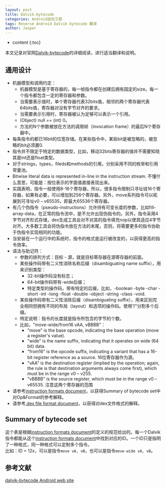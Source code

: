 ```yaml
---
layout: post
title: Dalvik-bytecode
categories: Android逆向工程
tags: Reverse Android Dalvik bytecode 翻译
author: Jasper
---
```


* content
{:toc}

本文记录对官网[Dalvik-bytecode](http://source.android.com/devices/tech/dalvik/dalvik-bytecode.html)的详细阅读，进行适当翻译和说明。



## 通用设计

- 机器模型和调用约定：
  - 机器模型是基于寄存器的，每一帧指令都在创建后拥有固定的size。每一个指令都包含一定的寄存器和参数。
  - 当需要表示值时，单个寄存器代表32bits值，相邻的两个寄存器代表64bits值，寄存器对没有字节对齐的要求。
  - 当需要表示引用时，寄存器被认为足够可以表示一个引用。
  - (Object) null == (int) 0。
  - 方法的N个参数被放在方法的调用帧（invocation frame）的最后N个寄存器中。
- 每条指令的都已16bit的位宽存储。在某些指令中，某些bit是被忽略的，被忽略的bit必须置0.
- 指令并不限定于特定的数据类型，比如，移动32bits寄存器的值并不需要知晓其是int还是float类型。
- 对于strings，types，fileds和methods的引用，分别采用不同的枚举和引用常量池。
- Bitwise literal data is represented in-line in the instruction stream.
不懂什么意思，可能是：按位表示的字面值直接表现出来。
- 实践表明，指令一般使用8-16个寄存器，所以，很多指令限制只寻址钱16个寄存器，如果有必要，可以增加到256个寄存器。另外，move系列指令可以拓展到可寻址v0 – v65535，即最大65536个寄存器。
- 有几个伪指令（pseudo-instructions）允许持有可变长度的参数，比如fill-array-data，在正常的指令流中，是不允许出现伪指令的。另外，指令采用4字节对齐形式存储，dex生成工具会对不对其的指令填充nop以使其适应4字节对齐。大多数工具会将伪指令放在方法的末尾，否则，将需要更多的指令协助于伪指令实现相同的功能。
- 当安装在一个运行中的系统时，指令的格式是运行被改变的，以获得更高的指令效率。
- 语法与助记符：
  - 参数的排列方式：目标 - 源，就是目标寄存器在源寄存器的前面。
  - 某些操作码带有二义性消除名称后缀（disambiguating name suffix），用来识别类型：
    - 32-bit操作码没有标志；
    - 64-bit操作码带有-wide后缀；
    - 特定类型的操作码，带有特定的后缀，比如，-boolean -byte -char -short -int -long -float -double -object -string -class -void.
  - 某些操作码带有二义性消除后缀（disambiguating suffix），用来区别完全相同但拥有不同的布局（layout）和选项的操作码。使用“/”分割多个后缀。
  - 特定说明：指令的长度就是指令所包含的字节的个数。
  - 比如，"move-wide/from16 vAA, vBBBB"：
    - "move" is the base opcode, indicating the base operation (move a register's value).
    - "wide" is the name suffix, indicating that it operates on wide (64 bit) data.
    - "from16" is the opcode suffix, indicating a variant that has a 16-bit register reference as a source. 16位寄存器作为源。
    - "vAA" is the destination register (implied by the operation; again, the rule is that destination arguments always come first), which must be in the range v0 – v255.
    - "vBBBB" is the source register, which must be in the range v0 – v65535. 注意这两个寄存器的范围
- 请参考[instruction formats document](http://source.android.com/devices/tech/dalvik/instruction-formats.html)，以获得Summary of bytecode set中对Op&Format的参考解释。
- 请参考[.dex file format document](http://source.android.com/devices/tech/dalvik/dex-format.html)，以获得对dex文件格式的解释。

## Summary of bytecode set

这个表是根据[instruction formats document](http://source.android.com/devices/tech/dalvik/instruction-formats.html)的定义的规范给出的。每一个Dalvik指令都能从这个[instruction formats document](http://source.android.com/devices/tech/dalvik/instruction-formats.html)中找到对应的ID。一个ID只是指明了一种格式，同一种格式可以定制多个指令。  
比如：ID = 12x，可以是指令`move vA, vB`，也可以是指令`move-wide vA, vB`。

## 参考文献

[dalvik-bytecode Android web site](http://source.android.com/devices/tech/dalvik/dalvik-bytecode.html)
